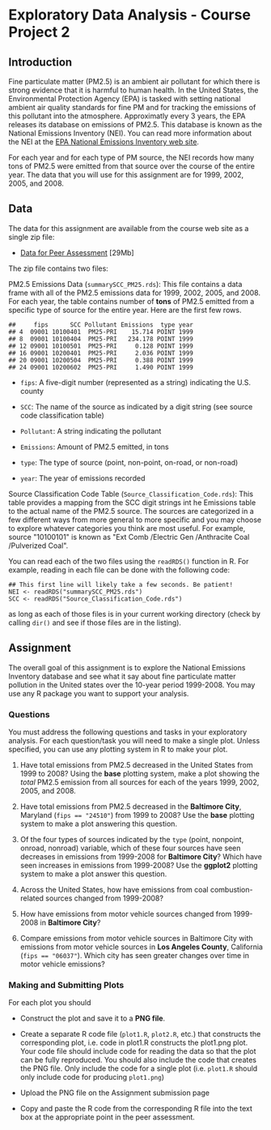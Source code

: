 Exploratory Data Analysis - Course Project 2
============================================

## Introduction

Fine particulate matter (PM2.5) is an ambient air pollutant for which there is
strong evidence that it is harmful to human health. In the United States, the
Environmental Protection Agency (EPA) is tasked with setting national ambient
air quality standards for fine PM and for tracking the emissions of this
pollutant into the atmosphere. Approximatly every 3 years, the EPA releases
its database on emissions of PM2.5. This database is known as the National
Emissions Inventory (NEI). You can read more information about the NEI at the
[EPA National Emissions Inventory web
site](http://www.epa.gov/ttn/chief/eiinformation.html).

For each year and for each type of PM source, the NEI records how many tons of
PM2.5 were emitted from that source over the course of the entire year. The
data that you will use for this assignment are for 1999, 2002, 2005, and 2008.

## Data

The data for this assignment are available from the course web site as a
single zip file:

  * [Data for Peer Assessment](https://d396qusza40orc.cloudfront.net/exdata%2Fdata%2FNEI_data.zip) [29Mb]

The zip file contains two files:

PM2.5 Emissions Data (`summarySCC_PM25.rds`): This file contains a data frame
with all of the PM2.5 emissions data for 1999, 2002, 2005, and 2008. For each
year, the table contains number of **tons** of PM2.5 emitted from a specific
type of source for the entire year. Here are the first few rows.

    
    
    ##     fips      SCC Pollutant Emissions  type year
    ## 4  09001 10100401  PM25-PRI    15.714 POINT 1999
    ## 8  09001 10100404  PM25-PRI   234.178 POINT 1999
    ## 12 09001 10100501  PM25-PRI     0.128 POINT 1999
    ## 16 09001 10200401  PM25-PRI     2.036 POINT 1999
    ## 20 09001 10200504  PM25-PRI     0.388 POINT 1999
    ## 24 09001 10200602  PM25-PRI     1.490 POINT 1999
    

  * `fips`: A five-digit number (represented as a string) indicating the U.S. county 

  * `SCC`: The name of the source as indicated by a digit string (see source code classification table)

  * `Pollutant`: A string indicating the pollutant

  * `Emissions`: Amount of PM2.5 emitted, in tons

  * `type`: The type of source (point, non-point, on-road, or non-road)

  * `year`: The year of emissions recorded

Source Classification Code Table (`Source_Classification_Code.rds`): This
table provides a mapping from the SCC digit strings int he Emissions table to
the actual name of the PM2.5 source. The sources are categorized in a few
different ways from more general to more specific and you may choose to
explore whatever categories you think are most useful. For example, source
"10100101" is known as "Ext Comb /Electric Gen /Anthracite Coal /Pulverized
Coal".

You can read each of the two files using the `readRDS()` function in R. For
example, reading in each file can be done with the following code:

    
    
    ## This first line will likely take a few seconds. Be patient!
    NEI <- readRDS("summarySCC_PM25.rds")
    SCC <- readRDS("Source_Classification_Code.rds")
    

as long as each of those files is in your current working directory (check by
calling `dir()` and see if those files are in the listing).

## Assignment

The overall goal of this assignment is to explore the National Emissions
Inventory database and see what it say about fine particulate matter pollution
in the United states over the 10-year period 1999-2008. You may use any R
package you want to support your analysis.

### Questions

You must address the following questions and tasks in your exploratory
analysis. For each question/task you will need to make a single plot. Unless
specified, you can use any plotting system in R to make your plot.

  1. Have total emissions from PM2.5 decreased in the United States from 1999 to 2008? Using the **base** plotting system, make a plot showing the _total_ PM2.5 emission from all sources for each of the years 1999, 2002, 2005, and 2008.

  2. Have total emissions from PM2.5 decreased in the **Baltimore City**, Maryland (`fips == "24510"`) from 1999 to 2008? Use the **base** plotting system to make a plot answering this question.

  3. Of the four types of sources indicated by the `type` (point, nonpoint, onroad, nonroad) variable, which of these four sources have seen decreases in emissions from 1999-2008 for **Baltimore City**? Which have seen increases in emissions from 1999-2008? Use the **ggplot2** plotting system to make a plot answer this question.

  4. Across the United States, how have emissions from coal combustion-related sources changed from 1999-2008?

  5. How have emissions from motor vehicle sources changed from 1999-2008 in **Baltimore City**? 

  6. Compare emissions from motor vehicle sources in Baltimore City with emissions from motor vehicle sources in **Los Angeles County**, California (`fips == "06037"`). Which city has seen greater changes over time in motor vehicle emissions?

### Making and Submitting Plots

For each plot you should

  * Construct the plot and save it to a **PNG file**.

  * Create a separate R code file (`plot1.R`, `plot2.R`, etc.) that constructs the corresponding plot, i.e. code in plot1.R constructs the plot1.png plot. Your code file should include code for reading the data so that the plot can be fully reproduced. You should also include the code that creates the PNG file. Only include the code for a single plot (i.e. `plot1.R` should only include code for producing `plot1.png`)

  * Upload the PNG file on the Assignment submission page

  * Copy and paste the R code from the corresponding R file into the text box at the appropriate point in the peer assessment.

